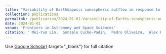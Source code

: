 ```yaml
---
title: "Variability of Earth&apos;s ionospheric outflow in response to the dynamic terrestrial exosphere"
collection: publications
permalink: /publication/2024-01-01-Variability-of-Earths-ionospheric-outflow-in-response-to-the-dynamic-terrestrial-exosphere
date: 2024-01-01
venue: 'Frontiers in Astronomy and Space Sciences'
citation: ' Mei-Yun Lin,  Gonzalo Cucho-Padin,  Pedro Oliveira,  Alex Glocer,  Enrique Rojas, &quot;Variability of Earth&amp;apos;s ionospheric outflow in response to the dynamic terrestrial exosphere.&quot; Frontiers in Astronomy and Space Sciences, 2024.'
---
```

Use [Google Scholar](https://scholar.google.com/scholar?q=Variability+of+Earth&#x27;s+ionospheric+outflow+in+response+to+the+dynamic+terrestrial+exosphere){:target="_blank"} for full citation